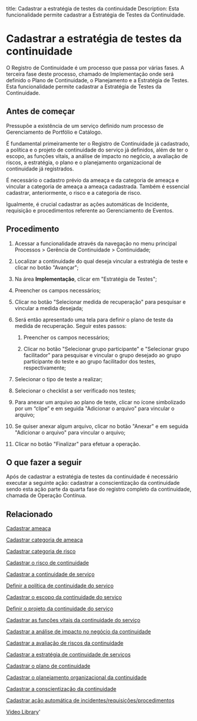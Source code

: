 title: Cadastrar a estratégia de testes da continuidade
Description: Esta funcionalidade permite cadastrar a Estratégia de Testes da Continuidade. 
# Cadastrar a estratégia de testes da continuidade

O Registro de Continuidade é um processo que passa por várias fases. A terceira fase deste processo, chamado de Implementação onde será definido o Plano de Continuidade, o Planejamento e a Estratégia de Testes. Esta funcionalidade permite cadastrar a Estratégia de Testes da Continuidade.

Antes de começar
--------------------

Pressupõe a existência de um serviço definido num processo de Gerenciamento de
Portfólio e Catálogo.

É fundamental primeiramente ter o Registro de Continuidade já cadastrado, a
política e o projeto de continuidade do serviço já definidos, além de ter o
escopo, as funções vitais, a análise de impacto no negócio, a avaliação de
riscos, a estratégia, o plano e o planejamento organizacional de continuidade já
registrados.

É necessário o cadastro prévio da ameaça e da categoria de ameaça e vincular a
categoria de ameaça a ameaça cadastrada. Também é essencial cadastrar,
anteriormente, o risco e a categoria de risco.

Igualmente, é crucial cadastrar as ações automáticas de Incidente, requisição e
procedimentos referente ao Gerenciamento de Eventos.

Procedimento
----------------

1.  Acessar a funcionalidade através da navegação no menu principal Processos \>
    Gerência de Continuidade \> Continuidade;

2.  Localizar a continuidade do qual deseja vincular a estratégia de teste e
    clicar no botão "Avançar";

3.  Na área **Implementação**, clicar em "Estratégia de Testes";

4.  Preencher os campos necessários;

5.  Clicar no botão "Selecionar medida de recuperação" para pesquisar e vincular
    a medida desejada;

6.  Será então apresentado uma tela para definir o plano de teste da medida de
    recuperação. Seguir estes passos:

    1.  Preencher os campos necessários;

    2.  Clicar no botão "Selecionar grupo participante" e "Selecionar grupo
        facilitador" para pesquisar e vincular o grupo desejado ao grupo
        participante do teste e ao grupo facilitador dos testes,
        respectivamente;

7.  Selecionar o tipo de teste a realizar;

8.  Selecionar o checklist a ser verificado nos testes;

9.  Para anexar um arquivo ao plano de teste, clicar no ícone simbolizado por um
    “clipe” e em seguida "Adicionar o arquivo" para vincular o arquivo;

10. Se quiser anexar algum arquivo, clicar no botão "Anexar" e em seguida
    "Adicionar o arquivo" para vincular o arquivo;

11. Clicar no botão "Finalizar" para efetuar a operação.

O que fazer a seguir
------------------------

Após de cadastrar a estratégia de testes da continuidade é necessário executar a
seguinte ação: cadastrar a conscientização da continuidade sendo esta ação parte
da quarta fase do registro completo da continuidade, chamada de Operação
Contínua.

Relacionado
----------------

[Cadastrar ameaça](/pt-br/citsmart-platform-9/processes/continuity/configuration/register-threat.html)

[Cadastrar categoria de ameaça](/pt-br/citsmart-platform-9/processes/continuity/configuration/threat-category.html)

[Cadastrar categoria de risco](/pt-br/citsmart-platform-9/processes/continuity/configuration/risk-category.html)

[Cadastrar o risco de continuidade](/pt-br/citsmart-platform-9/processes/continuity/configuration/register-continuity-risk.html)

[Cadastrar a continuidade de serviço](/pt-br/citsmart-platform-9/processes/continuity/use/register-service-continuity.html)

[Definir a política de continuidade do serviço](/pt-br/citsmart-platform-9/processes/continuity/use/continuity-policy.html)

[Cadastrar o escopo da continuidade do serviço](/pt-br/citsmart-platform-9/processes/continuity/use/service-continuity-scope.html)

[Definir o projeto da continuidade do serviço](/pt-br/citsmart-platform-9/processes/continuity/use/service-continuity-project.html)

[Cadastrar as funções vitais da continuidade do serviço](/pt-br/citsmart-platform-9/processes/continuity/use/continuity-vital-functions.html)

[Cadastrar a análise de impacto no negócio da continuidade](/pt-br/citsmart-platform-9/processes/continuity/use/impact-analysis-continuity-business.html)

[Cadastrar a avaliação de riscos da continuidade](/pt-br/citsmart-platform-9/processes/continuity/use/continuity-risk-evaluation.html)

[Cadastrar a estratégia de continuidade de serviços](/pt-br/citsmart-platform-9/processes/continuity/use/service-continuity-strategy.html)

[Cadastrar o plano de continuidade](/pt-br/citsmart-platform-9/processes/continuity/use/continuity-plan.html)

[Cadastrar o planejamento organizacional da continuidade](/pt-br/citsmart-platform-9/processes/continuity/use/continuity-organizational-planning.html)

[Cadastrar a conscientização da continuidade](/pt-br/citsmart-platform-9/processes/continuity/use/continuity-awareness.html)

[Cadastrar ação automática de incidentes/requisições/procedimentos](/pt-br/citsmart-platform-9/additional-features/automation-of-operation/configuration/register-automatic-actions-incident-request-procedure.html)

<i class='fa fa-youtube-play  fa-2x' style='color:#97ce17;vertical-align: middle;'> </i> [Video Library](https://www.youtube.com/playlist?list=PLB5qK2uzf2RPHLLyCQ9CqOeIt08azAa6k)'

<!-- !!! tip "About"

    <b>Product/Version:</b> CITSmart | 9.00 &nbsp;&nbsp;
    <b>Updated:</b>01/15/2021 – Larissa Lourenço

